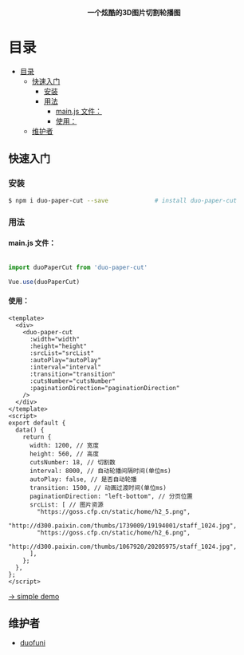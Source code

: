 
<p align="center"><b>一个炫酷的3D图片切割轮播图</b></p>

# 目录

- [目录](#目录)
  - [快速入门](#快速入门)
    - [安装](#安装)
    - [用法](#用法)
      - [main.js 文件：](#mainjs-文件)
      - [使用：](#使用)
  - [维护者](#维护者)

## 快速入门

### 安装

```bash
$ npm i duo-paper-cut --save             # install duo-paper-cut 
```

### 用法

#### main.js 文件：

```js

import duoPaperCut from 'duo-paper-cut'

Vue.use(duoPaperCut)

```
#### 使用：

```vue
<template>
  <div>
    <duo-paper-cut 
      :width="width"
      :height="height"
      :srcList="srcList"
      :autoPlay="autoPlay"
      :interval="interval"
      :transition="transition"
      :cutsNumber="cutsNumber"
      :paginationDirection="paginationDirection"
    />
  </div>
</template>
<script>
export default {
  data() {
    return {
      width: 1200, // 宽度
      height: 560, // 高度
      cutsNumber: 18, // 切割数
      interval: 8000, // 自动轮播间隔时间(单位ms)
      autoPlay: false, // 是否自动轮播
      transition: 1500, // 动画过渡时间(单位ms)
      paginationDirection: "left-bottom", // 分页位置
      srcList: [ // 图片资源
        "https://goss.cfp.cn/static/home/h2_5.png",
        "http://d300.paixin.com/thumbs/1739009/19194001/staff_1024.jpg",
        "https://goss.cfp.cn/static/home/h2_6.png",
        "http://d300.paixin.com/thumbs/1067920/20205975/staff_1024.jpg",
      ],
    };
  },
};
</script>
```

[→ simple demo](https://duofuni.github.io/duo-paper-cut/)

## 维护者

- [duofuni](https://github.com/duofuni)